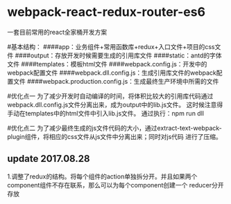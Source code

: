 # webpack-react-redux-router-es6
一套目前常用的react全家桶开发方案

#基本结构：
####app：业务组件+常用函数库+redux+入口文件+项目的css文件
####output：存放开发时候需要生成的引用库文件
####static：antd的字体文件
####templates：模板html文件
####webpack.config.js：开发中的webpack配置文件
####webpack.dll.config.js：生成引用库文件的webpack配置文件
####webpack.production.config.js：生成最终生产环境中所需的文件



#优化点一
为了减少开发时自动编译的时间，将体积比较大的引用库代码通过webpack.dll.config.js文件分离出来，成为output中的lib.js文件。
这时候注意得手动在templates中的html文件中引入lib.js文件。
通过执行：npm run dll

#优化点二
为了减少最终生成的js文件代码的大小，通过extract-text-webpack-plugin组件，将相应的css文件从js文件中分离出来；同时对js代码
进行了压缩。

update 2017.08.28
--------------------------------------------
1.调整了redux的结构。将每个组件的action单独拆分开。并且如果两个component组件不存在联系，那么可以为每个component创建一个
reducer分开存放

